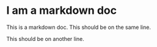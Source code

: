 # I am a markdown doc
This is a markdown doc.
This should be on the same line.

This should be on another line.
